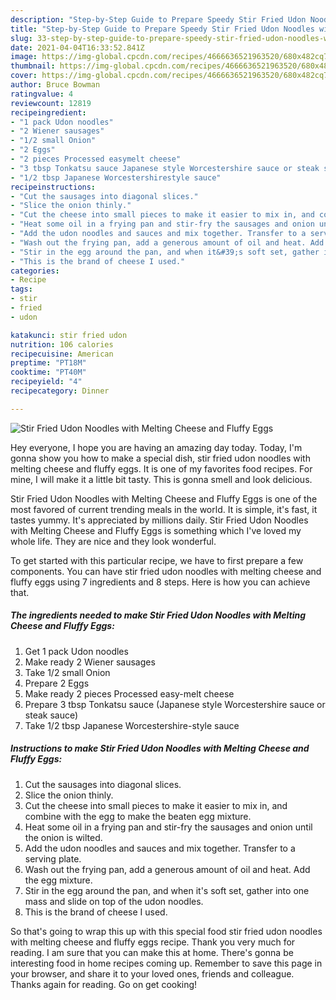 ```yaml
---
description: "Step-by-Step Guide to Prepare Speedy Stir Fried Udon Noodles with Melting Cheese and Fluffy Eggs"
title: "Step-by-Step Guide to Prepare Speedy Stir Fried Udon Noodles with Melting Cheese and Fluffy Eggs"
slug: 33-step-by-step-guide-to-prepare-speedy-stir-fried-udon-noodles-with-melting-cheese-and-fluffy-eggs
date: 2021-04-04T16:33:52.841Z
image: https://img-global.cpcdn.com/recipes/4666636521963520/680x482cq70/stir-fried-udon-noodles-with-melting-cheese-and-fluffy-eggs-recipe-main-photo.jpg
thumbnail: https://img-global.cpcdn.com/recipes/4666636521963520/680x482cq70/stir-fried-udon-noodles-with-melting-cheese-and-fluffy-eggs-recipe-main-photo.jpg
cover: https://img-global.cpcdn.com/recipes/4666636521963520/680x482cq70/stir-fried-udon-noodles-with-melting-cheese-and-fluffy-eggs-recipe-main-photo.jpg
author: Bruce Bowman
ratingvalue: 4
reviewcount: 12819
recipeingredient:
- "1 pack Udon noodles"
- "2 Wiener sausages"
- "1/2 small Onion"
- "2 Eggs"
- "2 pieces Processed easymelt cheese"
- "3 tbsp Tonkatsu sauce Japanese style Worcestershire sauce or steak sauce"
- "1/2 tbsp Japanese Worcestershirestyle sauce"
recipeinstructions:
- "Cut the sausages into diagonal slices."
- "Slice the onion thinly."
- "Cut the cheese into small pieces to make it easier to mix in, and combine with the egg to make the beaten egg mixture."
- "Heat some oil in a frying pan and stir-fry the sausages and onion until the onion is wilted."
- "Add the udon noodles and sauces and mix together. Transfer to a serving plate."
- "Wash out the frying pan, add a generous amount of oil and heat. Add the egg mixture."
- "Stir in the egg around the pan, and when it&#39;s soft set, gather into one mass and slide on top of the udon noodles."
- "This is the brand of cheese I used."
categories:
- Recipe
tags:
- stir
- fried
- udon

katakunci: stir fried udon 
nutrition: 106 calories
recipecuisine: American
preptime: "PT18M"
cooktime: "PT40M"
recipeyield: "4"
recipecategory: Dinner

---
```



![Stir Fried Udon Noodles with Melting Cheese and Fluffy Eggs](https://img-global.cpcdn.com/recipes/4666636521963520/680x482cq70/stir-fried-udon-noodles-with-melting-cheese-and-fluffy-eggs-recipe-main-photo.jpg)

Hey everyone, I hope you are having an amazing day today. Today, I'm gonna show you how to make a special dish, stir fried udon noodles with melting cheese and fluffy eggs. It is one of my favorites food recipes. For mine, I will make it a little bit tasty. This is gonna smell and look delicious.

Stir Fried Udon Noodles with Melting Cheese and Fluffy Eggs is one of the most favored of current trending meals in the world. It is simple, it's fast, it tastes yummy. It's appreciated by millions daily. Stir Fried Udon Noodles with Melting Cheese and Fluffy Eggs is something which I've loved my whole life. They are nice and they look wonderful.




To get started with this particular recipe, we have to first prepare a few components. You can have stir fried udon noodles with melting cheese and fluffy eggs using 7 ingredients and 8 steps. Here is how you can achieve that.

<!--inarticleads1-->

##### The ingredients needed to make Stir Fried Udon Noodles with Melting Cheese and Fluffy Eggs:

1. Get 1 pack Udon noodles
1. Make ready 2 Wiener sausages
1. Take 1/2 small Onion
1. Prepare 2 Eggs
1. Make ready 2 pieces Processed easy-melt cheese
1. Prepare 3 tbsp Tonkatsu sauce (Japanese style Worcestershire sauce or steak sauce)
1. Take 1/2 tbsp Japanese Worcestershire-style sauce




<!--inarticleads2-->

##### Instructions to make Stir Fried Udon Noodles with Melting Cheese and Fluffy Eggs:

1. Cut the sausages into diagonal slices.
1. Slice the onion thinly.
1. Cut the cheese into small pieces to make it easier to mix in, and combine with the egg to make the beaten egg mixture.
1. Heat some oil in a frying pan and stir-fry the sausages and onion until the onion is wilted.
1. Add the udon noodles and sauces and mix together. Transfer to a serving plate.
1. Wash out the frying pan, add a generous amount of oil and heat. Add the egg mixture.
1. Stir in the egg around the pan, and when it&#39;s soft set, gather into one mass and slide on top of the udon noodles.
1. This is the brand of cheese I used.




So that's going to wrap this up with this special food stir fried udon noodles with melting cheese and fluffy eggs recipe. Thank you very much for reading. I am sure that you can make this at home. There's gonna be interesting food in home recipes coming up. Remember to save this page in your browser, and share it to your loved ones, friends and colleague. Thanks again for reading. Go on get cooking!

